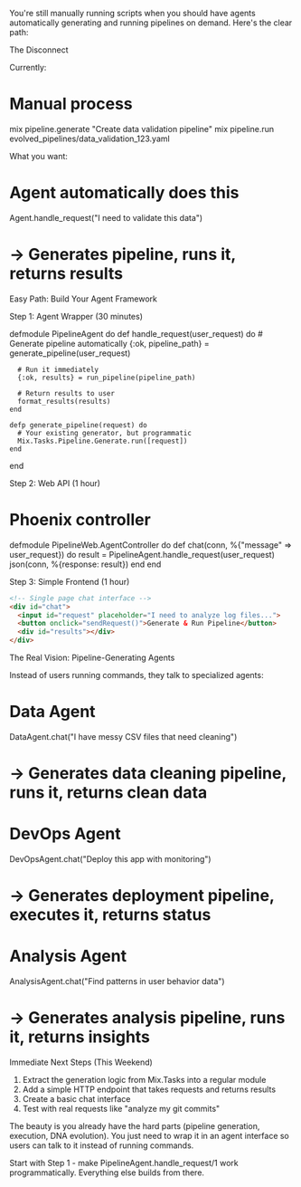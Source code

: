 You're still manually running scripts when you should have agents automatically generating and running pipelines on demand. Here's the
   clear path:

  The Disconnect

  Currently:
  # Manual process
  mix pipeline.generate "Create data validation pipeline"
  mix pipeline.run evolved_pipelines/data_validation_123.yaml

  What you want:
  # Agent automatically does this
  Agent.handle_request("I need to validate this data")
  # -> Generates pipeline, runs it, returns results

  Easy Path: Build Your Agent Framework

  Step 1: Agent Wrapper (30 minutes)

  defmodule PipelineAgent do
    def handle_request(user_request) do
      # Generate pipeline automatically
      {:ok, pipeline_path} = generate_pipeline(user_request)

      # Run it immediately
      {:ok, results} = run_pipeline(pipeline_path)

      # Return results to user
      format_results(results)
    end

    defp generate_pipeline(request) do
      # Your existing generator, but programmatic
      Mix.Tasks.Pipeline.Generate.run([request])
    end
  end

  Step 2: Web API (1 hour)

  # Phoenix controller
  defmodule PipelineWeb.AgentController do
    def chat(conn, %{"message" => user_request}) do
      result = PipelineAgent.handle_request(user_request)
      json(conn, %{response: result})
    end
  end

  Step 3: Simple Frontend (1 hour)

  ```html
  <!-- Single page chat interface -->
  <div id="chat">
    <input id="request" placeholder="I need to analyze log files...">
    <button onclick="sendRequest()">Generate & Run Pipeline</button>
    <div id="results"></div>
  </div>
  ```

  The Real Vision: Pipeline-Generating Agents

  Instead of users running commands, they talk to specialized agents:

  # Data Agent
  DataAgent.chat("I have messy CSV files that need cleaning")
  # -> Generates data cleaning pipeline, runs it, returns clean data

  # DevOps Agent
  DevOpsAgent.chat("Deploy this app with monitoring")
  # -> Generates deployment pipeline, executes it, returns status

  # Analysis Agent
  AnalysisAgent.chat("Find patterns in user behavior data")
  # -> Generates analysis pipeline, runs it, returns insights

  Immediate Next Steps (This Weekend)

  1. Extract the generation logic from Mix.Tasks into a regular module
  2. Add a simple HTTP endpoint that takes requests and returns results
  3. Create a basic chat interface
  4. Test with real requests like "analyze my git commits"

  The beauty is you already have the hard parts (pipeline generation, execution, DNA evolution). You just need to wrap it in an agent interface so users can talk
   to it instead of running commands.

  Start with Step 1 - make PipelineAgent.handle_request/1 work programmatically. Everything else builds from there.

